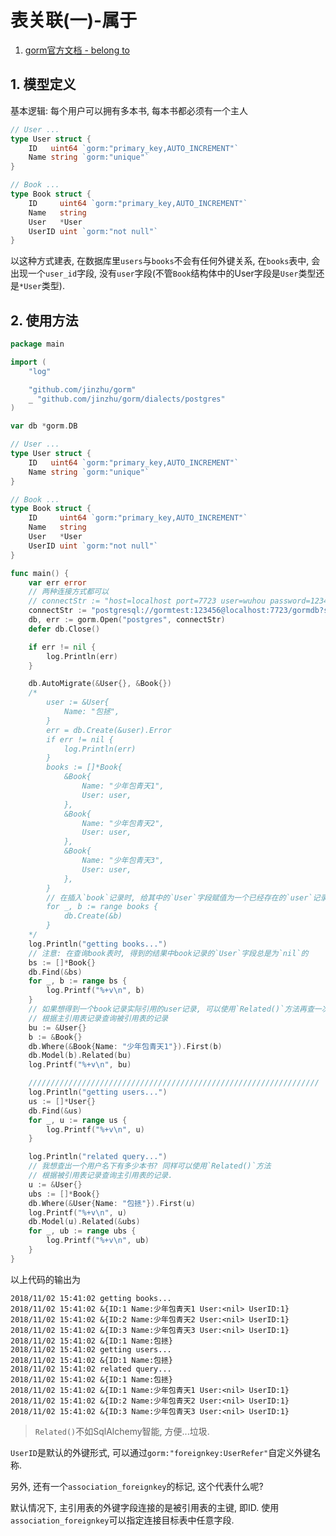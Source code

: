 # 表关联(一)-属于

1. [gorm官方文档 - belong to](http://gorm.io/docs/belongs_to.html)

## 1. 模型定义

基本逻辑: 每个用户可以拥有多本书, 每本书都必须有一个主人

```go
// User ...
type User struct {
	ID   uint64 `gorm:"primary_key,AUTO_INCREMENT"`
	Name string `gorm:"unique"`
}

// Book ...
type Book struct {
	ID     uint64 `gorm:"primary_key,AUTO_INCREMENT"`
	Name   string
	User   *User
	UserID uint `gorm:"not null"`
}
```

以这种方式建表, 在数据库里`users`与`books`不会有任何外键关系, 在`books`表中, 会出现一个`user_id`字段, 没有`user`字段(不管`Book`结构体中的User字段是`User`类型还是`*User`类型).

## 2. 使用方法

```go
package main

import (
	"log"

	"github.com/jinzhu/gorm"
	_ "github.com/jinzhu/gorm/dialects/postgres"
)

var db *gorm.DB

// User ...
type User struct {
	ID   uint64 `gorm:"primary_key,AUTO_INCREMENT"`
	Name string `gorm:"unique"`
}

// Book ...
type Book struct {
	ID     uint64 `gorm:"primary_key,AUTO_INCREMENT"`
	Name   string
	User   *User
	UserID uint `gorm:"not null"`
}

func main() {
	var err error
	// 两种连接方式都可以
	// connectStr := "host=localhost port=7723 user=wuhou password=123456 dbname=wuhoudb sslmode=disable"
	connectStr := "postgresql://gormtest:123456@localhost:7723/gormdb?sslmode=disable"
	db, err := gorm.Open("postgres", connectStr)
	defer db.Close()

	if err != nil {
		log.Println(err)
	}

	db.AutoMigrate(&User{}, &Book{})
	/*
		user := &User{
			Name: "包拯",
		}
		err = db.Create(&user).Error
		if err != nil {
			log.Println(err)
		}
		books := []*Book{
			&Book{
				Name: "少年包青天1",
				User: user,
			},
			&Book{
				Name: "少年包青天2",
				User: user,
			},
			&Book{
				Name: "少年包青天3",
				User: user,
			},
		}
		// 在插入`book`记录时, 给其中的`User`字段赋值为一个已经存在的`user`记录, 就完成了外键的引用, 在数据库中这条记录的`user_id`的值就会成为`user.id`.
		for _, b := range books {
			db.Create(&b)
		}
	*/
	log.Println("getting books...")
	// 注意: 在查询book表时, 得到的结果中book记录的`User`字段总是为`nil`的
	bs := []*Book{}
	db.Find(&bs)
	for _, b := range bs {
		log.Printf("%+v\n", b)
	}
	// 如果想得到一个book记录实际引用的user记录, 可以使用`Related()`方法再查一次
	// 根据主引用表记录查询被引用表的记录
	bu := &User{}
	b := &Book{}
	db.Where(&Book{Name: "少年包青天1"}).First(b)
	db.Model(b).Related(bu)
	log.Printf("%+v\n", bu)

	/////////////////////////////////////////////////////////////////
	log.Println("getting users...")
	us := []*User{}
	db.Find(&us)
	for _, u := range us {
		log.Printf("%+v\n", u)
	}

	log.Println("related query...")
	// 我想查出一个用户名下有多少本书? 同样可以使用`Related()`方法
	// 根据被引用表记录查询主引用表的记录.
	u := &User{}
	ubs := []*Book{}
	db.Where(&User{Name: "包拯"}).First(u)
	log.Printf("%+v\n", u)
	db.Model(u).Related(&ubs)
	for _, ub := range ubs {
		log.Printf("%+v\n", ub)
	}
}
```

以上代码的输出为

```
2018/11/02 15:41:02 getting books...
2018/11/02 15:41:02 &{ID:1 Name:少年包青天1 User:<nil> UserID:1}
2018/11/02 15:41:02 &{ID:2 Name:少年包青天2 User:<nil> UserID:1}
2018/11/02 15:41:02 &{ID:3 Name:少年包青天3 User:<nil> UserID:1}
2018/11/02 15:41:02 &{ID:1 Name:包拯}
2018/11/02 15:41:02 getting users...
2018/11/02 15:41:02 &{ID:1 Name:包拯}
2018/11/02 15:41:02 related query...
2018/11/02 15:41:02 &{ID:1 Name:包拯}
2018/11/02 15:41:02 &{ID:1 Name:少年包青天1 User:<nil> UserID:1}
2018/11/02 15:41:02 &{ID:2 Name:少年包青天2 User:<nil> UserID:1}
2018/11/02 15:41:02 &{ID:3 Name:少年包青天3 User:<nil> UserID:1}
```

> `Related()`不如SqlAlchemy智能, 方便...垃圾.

`UserID`是默认的外键形式, 可以通过`gorm:"foreignkey:UserRefer"`自定义外键名称.

另外, 还有一个`association_foreignkey`的标记, 这个代表什么呢?

默认情况下, 主引用表的外键字段连接的是被引用表的主键, 即ID. 使用`association_foreignkey`可以指定连接目标表中任意字段.